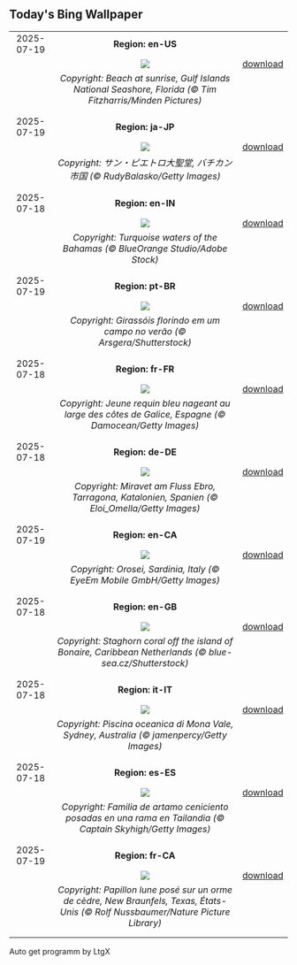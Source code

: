 ## Today's Bing Wallpaper
|      |      |      |
| :----: | :----: | :----: |
|2025-07-19|**Region: en-US**||
||![](https://www.bing.com/th?id=OHR.FloridaSeashore_EN-US9038929616_UHD.jpg&pid=hp&w=1152&h=648&rs=1&c=4)| [download](https://www.bing.com/th?id=OHR.FloridaSeashore_EN-US9038929616_UHD.jpg)|
||*Copyright: Beach at sunrise, Gulf Islands National Seashore, Florida (© Tim Fitzharris/Minden Pictures)*
||
|||
|2025-07-19|**Region: ja-JP**||
||![](https://www.bing.com/th?id=OHR.VaticanCity_JA-JP3107889250_UHD.jpg&pid=hp&w=1152&h=648&rs=1&c=4)| [download](https://www.bing.com/th?id=OHR.VaticanCity_JA-JP3107889250_UHD.jpg)|
||*Copyright: サン・ピエトロ大聖堂, バチカン市国 (© RudyBalasko/Getty Images)*
||
|||
|2025-07-18|**Region: en-IN**||
||![](https://www.bing.com/th?id=OHR.BahamaBlues_EN-IN1616548748_UHD.jpg&pid=hp&w=1152&h=648&rs=1&c=4)| [download](https://www.bing.com/th?id=OHR.BahamaBlues_EN-IN1616548748_UHD.jpg)|
||*Copyright: Turquoise waters of the Bahamas (© BlueOrange Studio/Adobe Stock)*
||
|||
|2025-07-19|**Region: pt-BR**||
||![](https://www.bing.com/th?id=OHR.HappySunflower_PT-BR8599256131_UHD.jpg&pid=hp&w=1152&h=648&rs=1&c=4)| [download](https://www.bing.com/th?id=OHR.HappySunflower_PT-BR8599256131_UHD.jpg)|
||*Copyright: Girassóis florindo em um campo no verão (© Arsgera/Shutterstock)*
||
|||
|2025-07-18|**Region: fr-FR**||
||![](https://www.bing.com/th?id=OHR.YoungShark_FR-FR2342809860_UHD.jpg&pid=hp&w=1152&h=648&rs=1&c=4)| [download](https://www.bing.com/th?id=OHR.YoungShark_FR-FR2342809860_UHD.jpg)|
||*Copyright: Jeune requin bleu nageant au large des côtes de Galice, Espagne (© Damocean/Getty Images)*
||
|||
|2025-07-18|**Region: de-DE**||
||![](https://www.bing.com/th?id=OHR.MiravetSpain_DE-DE1175039382_UHD.jpg&pid=hp&w=1152&h=648&rs=1&c=4)| [download](https://www.bing.com/th?id=OHR.MiravetSpain_DE-DE1175039382_UHD.jpg)|
||*Copyright: Miravet am Fluss Ebro, Tarragona, Katalonien, Spanien (© Eloi_Omella/Getty Images)*
||
|||
|2025-07-19|**Region: en-CA**||
||![](https://www.bing.com/th?id=OHR.OroseiSardegna_EN-CA6517988362_UHD.jpg&pid=hp&w=1152&h=648&rs=1&c=4)| [download](https://www.bing.com/th?id=OHR.OroseiSardegna_EN-CA6517988362_UHD.jpg)|
||*Copyright: Orosei, Sardinia, Italy (© EyeEm Mobile GmbH/Getty Images)*
||
|||
|2025-07-18|**Region: en-GB**||
||![](https://www.bing.com/th?id=OHR.AcroporaReef_EN-GB6231237422_UHD.jpg&pid=hp&w=1152&h=648&rs=1&c=4)| [download](https://www.bing.com/th?id=OHR.AcroporaReef_EN-GB6231237422_UHD.jpg)|
||*Copyright: Staghorn coral off the island of Bonaire, Caribbean Netherlands (© blue-sea.cz/Shutterstock)*
||
|||
|2025-07-18|**Region: it-IT**||
||![](https://www.bing.com/th?id=OHR.MonaValePool_IT-IT0291843782_UHD.jpg&pid=hp&w=1152&h=648&rs=1&c=4)| [download](https://www.bing.com/th?id=OHR.MonaValePool_IT-IT0291843782_UHD.jpg)|
||*Copyright: Piscina oceanica di Mona Vale, Sydney, Australia (© jamenpercy/Getty Images)*
||
|||
|2025-07-18|**Region: es-ES**||
||![](https://www.bing.com/th?id=OHR.AshyWoodswallow_ES-ES2269692997_UHD.jpg&pid=hp&w=1152&h=648&rs=1&c=4)| [download](https://www.bing.com/th?id=OHR.AshyWoodswallow_ES-ES2269692997_UHD.jpg)|
||*Copyright: Familia de artamo ceniciento posadas en una rama en Tailandia (© Captain Skyhigh/Getty Images)*
||
|||
|2025-07-19|**Region: fr-CA**||
||![](https://www.bing.com/th?id=OHR.MothWeek_FR-CA0504189694_UHD.jpg&pid=hp&w=1152&h=648&rs=1&c=4)| [download](https://www.bing.com/th?id=OHR.MothWeek_FR-CA0504189694_UHD.jpg)|
||*Copyright: Papillon lune posé sur un orme de cèdre, New Braunfels, Texas, États-Unis (© Rolf Nussbaumer/Nature Picture Library)*
||
|||

Auto get programm by LtgX
